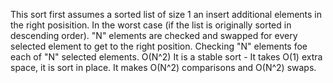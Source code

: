 This sort first assumes a sorted list of size 1 an insert additional elements in the right posisition.
In the worst case (if the list is originally sorted in descending order). 
"N" elements are checked and swapped  for every selected element to get to the right position.
Checking "N" elements foe each of "N" selected elements.
O(N^2)
It is a stable sort - 
It takes O(1) extra space, it is sort in place.
It makes O(N^2) comparisons and O(N^2) swaps. 